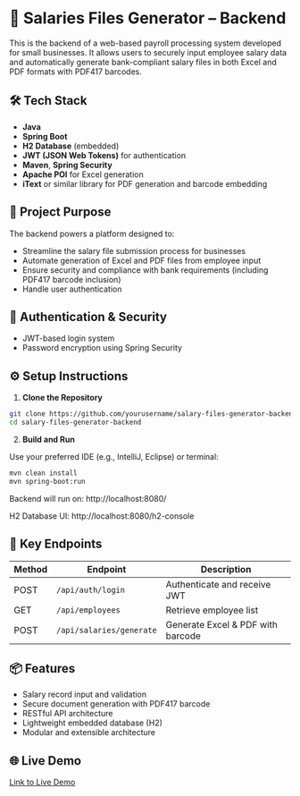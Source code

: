 # 💼 Salaries Files Generator – Backend

This is the backend of a web-based payroll processing system developed for small businesses. It allows users to securely input employee salary data and automatically generate bank-compliant salary files in both Excel and PDF formats with PDF417 barcodes.

## 🛠️ Tech Stack

- **Java**
- **Spring Boot**
- **H2 Database** (embedded)
- **JWT (JSON Web Tokens)** for authentication
- **Maven**, **Spring Security**
- **Apache POI** for Excel generation
- **iText** or similar library for PDF generation and barcode embedding

## 🎯 Project Purpose

The backend powers a platform designed to:
- Streamline the salary file submission process for businesses
- Automate generation of Excel and PDF files from employee input
- Ensure security and compliance with bank requirements (including PDF417 barcode inclusion)
- Handle user authentication

## 🔐 Authentication & Security

- JWT-based login system
- Password encryption using Spring Security


## ⚙️ Setup Instructions

1. **Clone the Repository**
```bash
git clone https://github.com/yourusername/salary-files-generator-backend.git
cd salary-files-generator-backend
```

2. **Build and Run**

Use your preferred IDE (e.g., IntelliJ, Eclipse) or terminal:
```bash
mvn clean install
mvn spring-boot:run
```

Backend will run on: http://localhost:8080/

H2 Database UI: http://localhost:8080/h2-console

## 🧪 Key Endpoints
| Method | Endpoint                 | Description                       |
| ------ | ------------------------ | --------------------------------- |
| POST   | `/api/auth/login`        | Authenticate and receive JWT      |
| GET    | `/api/employees`         | Retrieve employee list            |
| POST   | `/api/salaries/generate` | Generate Excel & PDF with barcode |


## 📦 Features
- Salary record input and validation
- Secure document generation with PDF417 barcode
- RESTful API architecture
- Lightweight embedded database (H2)
- Modular and extensible architecture


## 🌐 Live Demo
[Link to Live Demo](https://willtechbooth.dev/salaries/)
